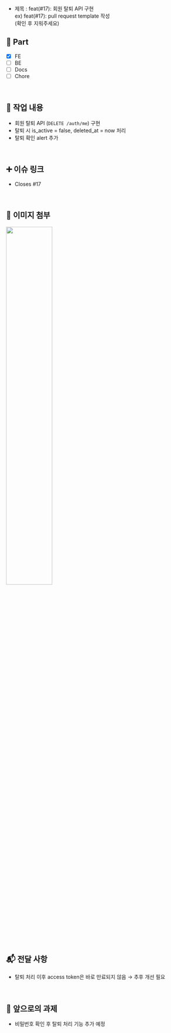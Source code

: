 - 제목 : feat(#17): 회원 탈퇴 API 구현  
  ex) feat(#17): pull request template 작성  
  (확인 후 지워주세요)

## 🔘 Part

- [x] FE
- [ ] BE
- [ ] Docs
- [ ] Chore

<br/>

## 🔎 작업 내용

- 회원 탈퇴 API (`DELETE /auth/me`) 구현
- 탈퇴 시 is_active = false, deleted_at = now 처리
- 탈퇴 확인 alert 추가

<br/>

## ➕ 이슈 링크

- Closes #17

<br/>

## 📸 이미지 첨부

<img src="파일주소" width="50%" height="50%"/>

<br/>

## 📬 전달 사항

- 탈퇴 처리 이후 access token은 바로 만료되지 않음 → 추후 개선 필요

<br/>

## 🔧 앞으로의 과제

- 비밀번호 확인 후 탈퇴 처리 기능 추가 예정